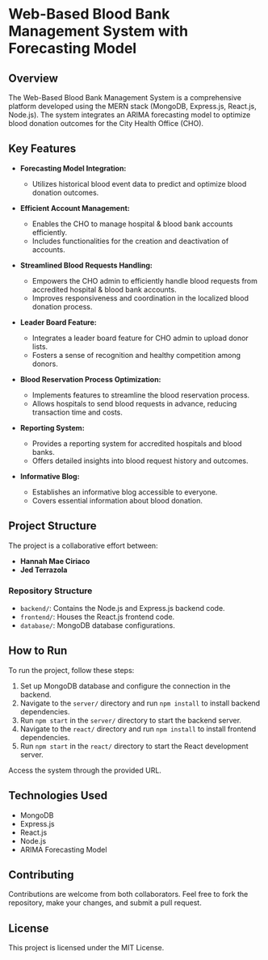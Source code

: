 # Web-Based Blood Bank Management System with Forecasting Model

## Overview

The Web-Based Blood Bank Management System is a comprehensive platform developed using the MERN stack (MongoDB, Express.js, React.js, Node.js). The system integrates an ARIMA forecasting model to optimize blood donation outcomes for the City Health Office (CHO).

## Key Features

- **Forecasting Model Integration:**
  - Utilizes historical blood event data to predict and optimize blood donation outcomes.

- **Efficient Account Management:**
  - Enables the CHO to manage hospital & blood bank accounts efficiently.
  - Includes functionalities for the creation and deactivation of accounts.

- **Streamlined Blood Requests Handling:**
  - Empowers the CHO admin to efficiently handle blood requests from accredited hospital & blood bank accounts.
  - Improves responsiveness and coordination in the localized blood donation process.

- **Leader Board Feature:**
  - Integrates a leader board feature for CHO admin to upload donor lists.
  - Fosters a sense of recognition and healthy competition among donors.

- **Blood Reservation Process Optimization:**
  - Implements features to streamline the blood reservation process.
  - Allows hospitals to send blood requests in advance, reducing transaction time and costs.

- **Reporting System:**
  - Provides a reporting system for accredited hospitals and blood banks.
  - Offers detailed insights into blood request history and outcomes.

- **Informative Blog:**
  - Establishes an informative blog accessible to everyone.
  - Covers essential information about blood donation.

## Project Structure

The project is a collaborative effort between:

- **Hannah Mae Ciriaco**
- **Jed Terrazola**

### Repository Structure

- `backend/`: Contains the Node.js and Express.js backend code.
- `frontend/`: Houses the React.js frontend code.
- `database/`: MongoDB database configurations.

## How to Run

To run the project, follow these steps:

1. Set up MongoDB database and configure the connection in the backend.
2. Navigate to the `server/` directory and run `npm install` to install backend dependencies.
3. Run `npm start` in the `server/` directory to start the backend server.
4. Navigate to the `react/` directory and run `npm install` to install frontend dependencies.
5. Run `npm start` in the `react/` directory to start the React development server.

Access the system through the provided URL.

## Technologies Used

- MongoDB
- Express.js
- React.js
- Node.js
- ARIMA Forecasting Model

## Contributing

Contributions are welcome from both collaborators. Feel free to fork the repository, make your changes, and submit a pull request.

## License

This project is licensed under the MIT License.

